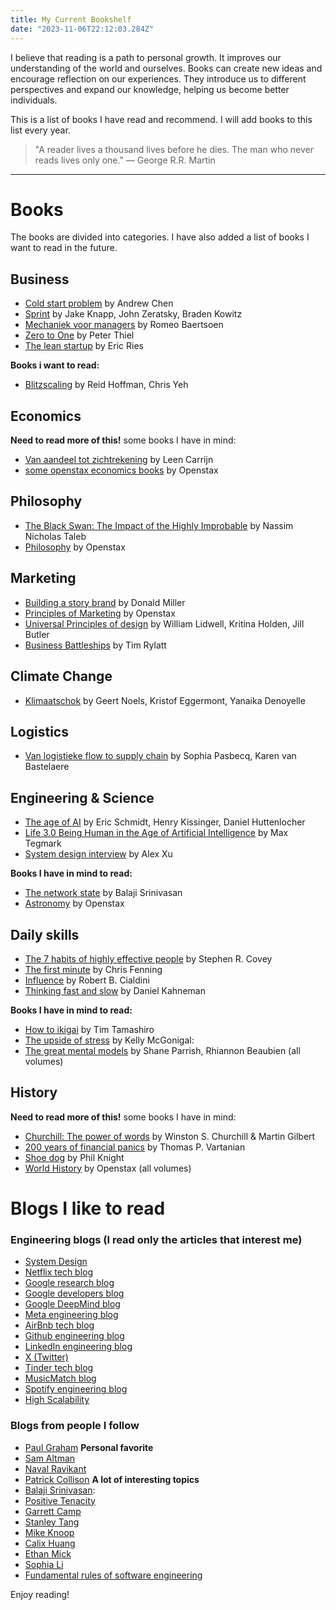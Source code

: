 ```yaml
---
title: My Current Bookshelf
date: "2023-11-06T22:12:03.284Z"
---
```


I believe that reading is a path to personal growth. It improves our understanding of the world and ourselves. Books can create new ideas and encourage reflection on our experiences. They introduce us to different perspectives and expand our knowledge, helping us become better individuals.

This is a list of books I have read and recommend. I will add books to this list every year.

> "A reader lives a thousand lives before he dies. The man who never reads lives only one." — George R.R. Martin

---

# Books

The books are divided into categories. I have also added a list of books I want to read in the future.

## Business

- [Cold start problem](https://www.amazon.com/Cold-Start-Problem-Andrew-Chen/dp/0062969749) by Andrew Chen
- [Sprint](https://www.amazon.com/Sprint-Solve-Problems-Test-Ideas/dp/150112174X) by Jake Knapp, John Zeratsky, Braden Kowitz
- [Mechaniek voor managers](https://www.oneindigeverhaal.be/nl/boeken/9789464787337/mechaniek-voor-managers) by Romeo Baertsoen
- [Zero to One](https://www.amazon.com/Zero-One-Notes-Startups-Future/dp/0804139296) by Peter Thiel
- [The lean startup](https://www.amazon.com/Lean-Startup-Entrepreneurs-Continuous-Innovation/dp/0307887898) by Eric Ries

**Books i want to read:**

- [Blitzscaling](https://www.amazon.com/Blitzscaling-Lightning-Fast-Building-Massively-Companies/dp/1524761419) by Reid Hoffman, Chris Yeh

## Economics

**Need to read more of this!** some books I have in mind:

- [Van aandeel tot zichtrekening](https://libris.nl/boek?authortitle=leen-carrijn/van-aandeel-tot-zichtrekening--9789463930529) by Leen Carrijn
- [some openstax economics books](https://openstax.org/subjects/business) by Openstax

## Philosophy

- [The Black Swan: The Impact of the Highly Improbable](https://www.amazon.com/Black-Swan-Improbable-Robustness-Fragility/dp/081297381X) by Nassim Nicholas Taleb
- [Philosophy](https://openstax.org/details/books/introduction-philosophy) by Openstax

## Marketing

- [Building a story brand](https://www.amazon.com/Building-StoryBrand-Clarify-Message-Customers/dp/1400201837) by Donald Miller
- [Principles of Marketing](https://www.amazon.com/Principles-Marketing-OpenStax-Official-paperback/dp/1711471526/ref=sr_1_1?crid=1ALVOQWQEOD8Z&keywords=principles+of+marketing&qid=1698441720&s=books&sprefix=principles+of+marketin%2Cstripbooks-intl-ship%2C299&sr=1-1) by Openstax
- [Universal Principles of design](https://www.amazon.com.be/-/nl/LIDWELL-WILLIAM/dp/076037516X/ref=asc_df_076037516X/?tag=begogshpadd0d-21&linkCode=df0&hvadid=633051430991&hvpos=&hvnetw=g&hvrand=639468968398201823&hvpone=&hvptwo=&hvqmt=&hvdev=c&hvdvcmdl=&hvlocint=&hvlocphy=1001275&hvtargid=pla-1409876906088&psc=1) by William Lidwell, Kritina Holden, Jill Butler
- [Business Battleships](https://www.amazon.com.be/-/en/Tim-Rylatt/dp/1908746211) by Tim Rylatt

## Climate Change

- [Klimaatschok](https://www.amazon.com/klimaatschok-Dutch-Geert-Noels-ebook/dp/B0BHTYT15V/ref=sr_1_1?crid=2MIEV7TD21TU5&keywords=klimaatschok&qid=1698441805&s=books&sprefix=klimaatschok%2Cstripbooks-intl-ship%2C182&sr=1-1) by Geert Noels, Kristof Eggermont, Yanaika Denoyelle

## Logistics

- [Van logistieke flow to supply chain](https://www.bol.com/be/nl/p/van-logistieke-flow-tot-supply-chain/9300000045248726/?Referrer=ADVNLGOO002008N-S--9300000045248726&gad_source=1&gclid=CjwKCAjwv-2pBhB-EiwAtsQZFKQcPClumSixAawd6q620KObVz9D19n-zOYH3k5Y3XbGw7unNysg2hoCvC4QAvD_BwE) by Sophia Pasbecq, Karen van Bastelaere

## Engineering & Science

- [The age of AI](https://www.amazon.com.be/-/nl/Henry-Kissinger/dp/1529375991/ref=asc_df_1529375991/?tag=begogshpadd0d-21&linkCode=df0&hvadid=632928885591&hvpos=&hvnetw=g&hvrand=14434888761421168859&hvpone=&hvptwo=&hvqmt=&hvdev=c&hvdvcmdl=&hvlocint=&hvlocphy=1001275&hvtargid=pla-1640028605748&psc=1) by Eric Schmidt, Henry Kissinger, Daniel Huttenlocher
- [Life 3.0 Being Human in the Age of Artificial Intelligence](https://www.amazon.com.be/-/nl/TEGMARK-MAX/dp/0141981806/ref=sr_1_10?crid=1RCBG1AXLFV3E&keywords=future+of+ai+book&qid=1699299772&s=books&sprefix=future+of+ai+book%2Cstripbooks%2C64&sr=1-10) by Max Tegmark
- [System design interview](https://www.amazon.com.be/-/nl/Alex-Xu/dp/B08CMF2CQF/ref=asc_df_B08CMF2CQF/?tag=begogshpadd0d-21&linkCode=df0&hvadid=633419933432&hvpos=&hvnetw=g&hvrand=17874582701071864571&hvpone=&hvptwo=&hvqmt=&hvdev=c&hvdvcmdl=&hvlocint=&hvlocphy=1001275&hvtargid=pla-934212337151&psc=1) by Alex Xu

**Books I have in mind to read:**

- [The network state](https://www.amazon.com/Network-State-How-Start-Country-ebook/dp/B09VPKZR3G/ref=sr_1_1?keywords=the+network+state&s=books&sr=1-1) by Balaji Srinivasan
- [Astronomy](https://openstax.org/details/books/astronomy-2e) by Openstax

## Daily skills

- [The 7 habits of highly effective people](https://www.amazon.com/Habits-Highly-Effective-People-Powerful/dp/0743269519) by Stephen R. Covey
- [The first minute](https://www.amazon.com/First-Minute-Start-Conversations-Results/dp/183824400X) by Chris Fenning
- [Influence](https://www.amazon.com/Influence-Psychology-Persuasion-Robert-Cialdini/dp/006124189X) by Robert B. Cialdini
- [Thinking fast and slow](https://www.amazon.com/Thinking-Fast-Slow-Daniel-Kahneman/dp/0374533555) by Daniel Kahneman

**Books I have in mind to read:**

- [How to ikigai](https://www.amazon.com/How-Ikigai-Lessons-Finding-Happiness/dp/1633539008/ref=sr_1_1?keywords=how+to+ikigai&s=books&sr=1-1) by Tim Tamashiro
- [The upside of stress](https://www.amazon.com/Upside-Stress-Why-Good-You/dp/1101982934) by Kelly McGonigal:
- [The great mental models](https://www.amazon.com/Great-Mental-Models-Thinking-Concepts/dp/1999449002/ref=sr_1_1?keywords=the+great+mental+models&s=books&sr=1-1) by Shane Parrish, Rhiannon Beaubien (all volumes)

## History

**Need to read more of this!** some books I have in mind:

- [Churchill: The power of words](https://www.amazon.com.be/-/nl/Winston-S-Churchill/dp/0857501461/ref=asc_df_0857501461/?tag=begogshpadd0d-21&linkCode=df0&hvadid=632929344429&hvpos=&hvnetw=g&hvrand=16023967382705412198&hvpone=&hvptwo=&hvqmt=&hvdev=c&hvdvcmdl=&hvlocint=&hvlocphy=1001275&hvtargid=pla-469443377719&psc=1) by Winston S. Churchill & Martin Gilbert
- [200 years of financial panics](https://www.amazon.com/200-Years-American-Financial-Panics/dp/1633886700/ref=sr_1_1?keywords=200+years+of+financial&s=books&sr=1-1) by Thomas P. Vartanian
- [Shoe dog](https://www.amazon.com/Shoe-Dog-Memoir-Creator-Nike/dp/1501135929) by Phil Knight
- [World History](https://openstax.org/details/books/world-history-volume-1) by Openstax (all volumes)

# Blogs I like to read

### Engineering blogs (I read only the articles that interest me)

- [System Design](https://systemdesign.one/categories/)
- [Netflix tech blog](https://netflixtechblog.com/)
- [Google research blog](https://blog.research.google/)
- [Google developers blog](https://developers.googleblog.com/)
- [Google DeepMind blog](https://deepmind.google/discover/blog/)
- [Meta engineering blog](https://engineering.fb.com/)
- [AirBnb tech blog](https://medium.com/airbnb-engineering)
- [Github engineering blog](https://github.blog/category/engineering/)
- [LinkedIn engineering blog](https://engineering.linkedin.com/blog)
- [X (Twitter)](https://blog.twitter.com/engineering/en_us)
- [Tinder tech blog](https://medium.com/tinder)
- [MusicMatch blog](https://blog.musixmatch.com/)
- [Spotify engineering blog](https://engineering.atspotify.com/)
- [High Scalability](http://highscalability.com/)

### Blogs from people I follow

- [Paul Graham](http://paulgraham.com/articles.html) **Personal favorite**
- [Sam Altman](https://blog.samaltman.com/archive)
- [Naval Ravikant](https://nav.al)
- [Patrick Collison](https://patrickcollison.com/blog) **A lot of interesting topics**
- [Balaji Srinivasan](https://balajis.com/):
- [Positive Tenacity](https://positivetenacity.com/)
- [Garrett Camp](https://medium.com/@gc)
- [Stanley Tang](https://www.stanleytang.com/)
- [Mike Knoop](https://mikeknoop.com/)
- [Calix Huang](https://calix.dev/writing)
- [Ethan Mick](https://ethanmick.com/)
- [Sophia Li](https://sophiali.dev/blog)
- [Fundamental rules of software engineering](https://ics.uci.edu/~emilyo/SimSE/se_rules.html)

Enjoy reading!
